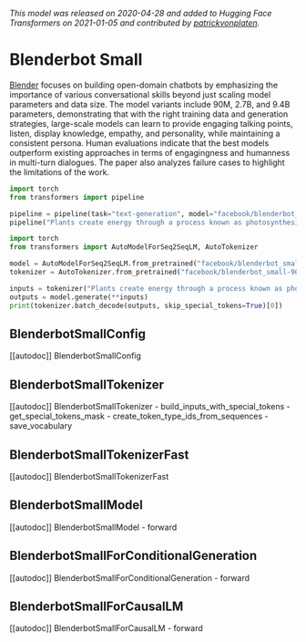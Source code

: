 <!--Copyright 2020 The HuggingFace Team. All rights reserved.

Licensed under the Apache License, Version 2.0 (the "License"); you may not use this file except in compliance with
the License. You may obtain a copy of the License at

http://www.apache.org/licenses/LICENSE-2.0

Unless required by applicable law or agreed to in writing, software distributed under the License is distributed on
an "AS IS" BASIS, WITHOUT WARRANTIES OR CONDITIONS OF ANY KIND, either express or implied. See the License for the
specific language governing permissions and limitations under the License.

⚠️ Note that this file is in Markdown but contain specific syntax for our doc-builder (similar to MDX) that may not be
rendered properly in your Markdown viewer.

-->
*This model was released on 2020-04-28 and added to Hugging Face Transformers on 2021-01-05 and contributed by [patrickvonplaten](https://huggingface.co/patrickvonplaten).*

# Blenderbot Small

[Blender](https://huggingface.co/papers/2004.13637) focuses on building open-domain chatbots by emphasizing the importance of various conversational skills beyond just scaling model parameters and data size. The model variants include 90M, 2.7B, and 9.4B parameters, demonstrating that with the right training data and generation strategies, large-scale models can learn to provide engaging talking points, listen, display knowledge, empathy, and personality, while maintaining a consistent persona. Human evaluations indicate that the best models outperform existing approaches in terms of engagingness and humanness in multi-turn dialogues. The paper also analyzes failure cases to highlight the limitations of the work.

<hfoptions id="usage">
<hfoption id="Pipeline">

```py
import torch
from transformers import pipeline

pipeline = pipeline(task="text-generation", model="facebook/blenderbot_small-90M", dtype="auto")
pipeline("Plants create energy through a process known as photosynthesis.")
```

</hfoption>
<hfoption id="AutoModel">

```py
import torch
from transformers import AutoModelForSeq2SeqLM, AutoTokenizer

model = AutoModelForSeq2SeqLM.from_pretrained("facebook/blenderbot_small-90M", dtype="auto")
tokenizer = AutoTokenizer.from_pretrained("facebook/blenderbot_small-90M")

inputs = tokenizer("Plants create energy through a process known as photosynthesis.", return_tensors="pt")
outputs = model.generate(**inputs)
print(tokenizer.batch_decode(outputs, skip_special_tokens=True)[0])
```

</hfoption>
</hfoptions>

## BlenderbotSmallConfig

[[autodoc]] BlenderbotSmallConfig

## BlenderbotSmallTokenizer

[[autodoc]] BlenderbotSmallTokenizer
    - build_inputs_with_special_tokens
    - get_special_tokens_mask
    - create_token_type_ids_from_sequences
    - save_vocabulary

## BlenderbotSmallTokenizerFast

[[autodoc]] BlenderbotSmallTokenizerFast

## BlenderbotSmallModel

[[autodoc]] BlenderbotSmallModel
    - forward

## BlenderbotSmallForConditionalGeneration

[[autodoc]] BlenderbotSmallForConditionalGeneration
    - forward

## BlenderbotSmallForCausalLM

[[autodoc]] BlenderbotSmallForCausalLM
    - forward

